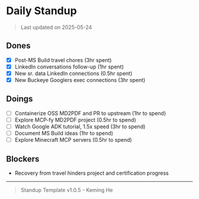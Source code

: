 # Daily Standup

> Last updated on 2025-05-24

## Dones

- [x] Post-MS Build travel chores (3hr spent)
- [x] LinkedIn conversations follow-up (1hr spent)
- [x] New sr. data LinkedIn connections (0.5hr spent)
- [x] New Buckeye Googlers exec connections (3hr spent)

## Doings

- [ ] Containerize OSS MD2PDF and PR to upstream (1hr to spend)
- [ ] Explore MCP-fy MD2PDF project (0.5hr to spend)
- [ ] Watch Google ADK tutorial, 1.5x speed (3hr to spend)
- [ ] Document MS Build ideas (1hr to spend)
- [ ] Explore Minecraft MCP servers (0.5hr to spend)

## Blockers

- Recovery from travel hinders project and certification progress

---

> Standup Template v1.0.5 - Keming He

